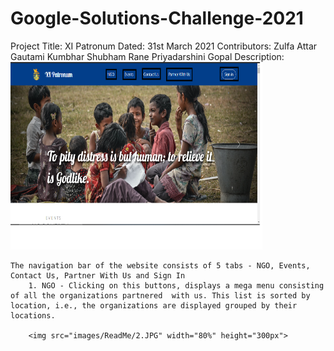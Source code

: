# Google-Solutions-Challenge-2021

Project Title: XI Patronum
Dated: 31st March 2021
Contributors: Zulfa Attar
              Gautami Kumbhar
              Shubham Rane
              Priyadarshini Gopal
Description:
            <img src="images/ReadMe/1.png" width="80%" height="300px">
    
    The navigation bar of the website consists of 5 tabs - NGO, Events, Contact Us, Partner With Us and Sign In
        1. NGO - Clicking on this buttons, displays a mega menu consisting of all the organizations partnered  with us. This list is sorted by location, i.e., the organizations are displayed grouped by their locations.

        <img src="images/ReadMe/2.JPG" width="80%" height="300px">